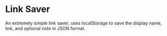 # Link Saver

An extremely simple link saver, uses localStorage to save the display name, link, and optional note in JSON format.
